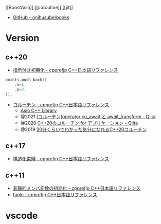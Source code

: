 [[BoostAsio]] [[coroutine]] [[jit]]

- [GitHub - onihusube/books](https://github.com/onihusube/books)

# Version
## c++20
- [指示付き初期化 - cpprefjp C++日本語リファレンス](https://cpprefjp.github.io/lang/cpp20/designated_initialization.html)
```cpp
points.push_back({
	.x=1,
	.y=2,
});
```

- [コルーチン - cpprefjp C++日本語リファレンス](https://cpprefjp.github.io/lang/cpp20/coroutines.html)
	- [Asio C++ Library](https://think-async.com/Asio/)
	- @2021 [[コルーチン]operator co_await と await_transform - Qiita](https://qiita.com/tyanmahou/items/522ea1c592db3468940c)
	- @2020 [C++20のコルーチン for アプリケーション - Qiita](https://qiita.com/Fuyutsubaki/items/a4c9921587ce53d95e55)
	- @2019 [20分くらいでわかった気分になれるC++20コルーチン](https://www.slideshare.net/yohhoy/20c20)

## c++17
- [構造化束縛 - cpprefjp C++日本語リファレンス](https://cpprefjp.github.io/lang/cpp17/structured_bindings.html)

## c++11
- [非静的メンバ変数の初期化 - cpprefjp C++日本語リファレンス](https://cpprefjp.github.io/lang/cpp11/non_static_data_member_initializers.html)
- [tuple - cpprefjp C++日本語リファレンス](https://cpprefjp.github.io/reference/tuple/tuple.html)

# vscode